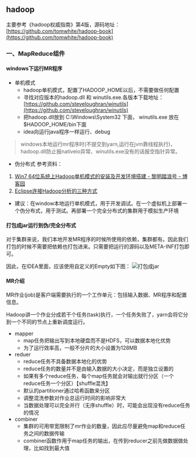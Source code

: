 ## hadoop

主要参考《hadoop权威指南》第4版，源码地址：[https://github.com/tomwhite/hadoop-book](https://github.com/tomwhite/hadoop-book)
### 一、MapReduce组件
#### windows下运行MR程序
- 单机模式 
    - hadoop单机模式，配置了HADOOP_HOME以后，不需要做任何配置
    - 寻找对应版本的hadoop.dll 和 winutils.exe.各版本下载地址：[https://github.com/steveloughran/winutils](https://github.com/steveloughran/winutils)
    - 把hadoop.dll放到 C:\Windows\System32 下面， winutils.exe 放在$HADOOP_HOME/bin下面
    - idea向运行java程序一样运行、debug
> windows本地运行mr程序时(不提交到yarn,运行在jvm靠线程执行)，hadoop.dll防止报nativeio异常、winutils.exe没有的话报空指针异常。

- 伪分布式
参考资料：
1. [Win7 64位系统上Hadoop单机模式的安装及开发环境搭建 - 黎明踏浪号 - 博客园](https://www.cnblogs.com/benfly/p/8301588.html)
2. [Eclipse连接Hadoop分析的三种方式](https://my.oschina.net/OutOfMemory/blog/776772)
- 建议：在window本地运行单机模式，用于开发调试。在一个虚拟机上部署一个伪分布式，用于测试。再部署一个完全分布式的集群用于模拟生产环境

#### 打包成jar运行到伪/完全分布式
对于集群来说，我们本地开发MR程序的时候所使用的依赖，集群都有。因此我们打包的时候不需要把依赖也打包进来。只需要把运行的源码以及META-INF打包即可。

因此，在IDEA里面，应该使用自定义的Empty如下图：
![打包成jar](https://note.youdao.com/yws/public/resource/5e17f5b36496bcc3b31a11e0a08e527e/xmlnote/5B97445A4659441BA919F853798AC7D3/37700)

#### MR介绍
MR作业(job)是客户端需要执行的一个工作单元：包括输入数据、MR程序和配置信息。

Hadoop讲一个作业分成若干个任务(task)执行，一个任务失败了，yarn会将它分到一个不同的节点上重新调度运行。
- mapper
    - map任务把输出写到本地硬盘而不是HDFS，可以数据本地化优势
    - 为了运行效率高，一般不分片的大小设置为128MB
- reduer
    - reduce任务不具备数据本地化的优势
    - reduce任务的数量并不是由输入数据的大小决定，而是独立设置的
    - 如果有多个reduce任务，每个map任务就会对输出就行分区（一个reduce任务一个分区）【shuffle混洗】
    - 默认的partitioner通过哈希函数来分区
    - 调整混洗参数对作业总运行时间的影响非常大
    - 当数据处理可以完全并行（无序shuffle）时，可能会出现没有reduce任务的情况
- combiner
    - 集群的可用带宽限制了mr作业的数量，因此应尽量避免map和reduce任务之间的数据传输
    - combiner函数作用于map任务的输出，在传到reducer之前先做数据做处理，比如找到最大值